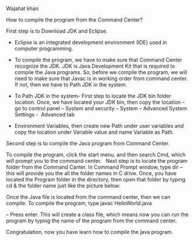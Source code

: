 

Wajahat khan


How to compile the program from the Command Center? 

First step is to Download JDK and Eclipse.

- Eclipse is an integrated
development environment (IDE) used in computer programming. 

- To compile the program, we have
to make sure that Command Center recognize the JDK. JDK is Java Development Kit
that is required to compile the Java programs. So, before we compile the
program, we will need to make sure that Javac is in working order from command
center. If not, then we have to Path JDK in the system. 

- To Path JDK in the system- First
step to locate the JDK bin folder location. Once, we have located your JDK bin,
then copy the location – go to control panel – System and security – System –
Advanced System Settings -  Advanced tab
- Environment Variables, then create new Path under user variables and copy the
location under Variable value and name Variable as Path. 

Second step is to compile the Java program from Command
Center. 

To compile the program, click the start menu,
and then search Cmd, which will prompt you to the command center. 
 
Next step is to locate the program folder from
the Command Canter. In Command Prompt window, type dir – this will provide you
the all the folder names in C drive. Once, you have located the Program folder
in the directory, then open that folder by typing cd & the folder name just
like the picture below: 

Once the Java file is located from the command
center, then we can compile. To compile the program, type javac HelloWorld.java

– Press enter. This will create a class file, which means now you can run the
program by typing the name of the program from the command center.  

Congratulation, now you have learn how to compile the java program. 






